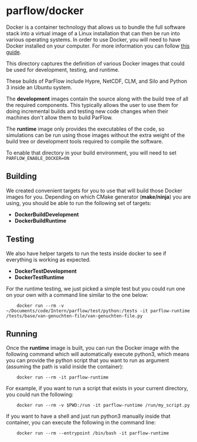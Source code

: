 # parflow/docker

Docker is a container technology that allows us to bundle the full software stack
into a virtual image of a Linux installation that can then be run into various
operating systems. In order to use Docker, you will need to have Docker installed
on your computer. For more information you can follow [this guide](https://docs.docker.com/get-docker/).

This directory captures the definition of various Docker images that could be
used for development, testing, and runtime.

These builds of ParFlow include Hypre, NetCDF, CLM, and Silo and Python 3
inside an Ubuntu system.

The __development__ images contain the source along with the build tree of all the
required components. This typically allows the user to use them for doing
incremental builds and testing new code changes when their machines don't allow
them to build ParFlow.

The __runtime__ image only provides the executables of the code, so simulations
can be run using those images without the extra weight of the build tree or
development tools required to compile the software.

To enable that directory in your build environment,
you will need to set `PARFLOW_ENABLE_DOCKER=ON`

## Building

We created convenient targets for you to use that will build those Docker images
for you. Depending on which CMake generator (__make/ninja__) you are using, you
should be able to run the following set of targets:

 - __DockerBuildDevelopment__
 - __DockerBuildRuntime__

## Testing

We also have helper targets to run the tests inside docker to see if everything
is working as expected.

 - __DockerTestDevelopment__
 - __DockerTestRuntime__

 For the runtime testing, we just picked a simple test but you could run one on
 your own with a command line similar to the one below:

        docker run --rm -v ~/Documents/code/Intern/parflow/test/python:/tests -it parflow-runtime /tests/base/van-genuchten-file/van-genuchten-file.py

## Running

Once the __runtime__ image is built, you can run the Docker image with the following
command which will automatically execute python3, which means you can provide the
python script that you want to run as argument (assuming the path is valid inside
the container):

        docker run --rm -it parflow-runtime

For example, if you want to run a script that exists in your current directory, you
could run the following:

        docker run --rm -v $PWD:/run -it parflow-runtime /run/my_script.py

If you want to have a shell and just run python3 manually inside that container,
you can execute the following in the command line:

        docker run --rm --entrypoint /bin/bash -it parflow-runtime
